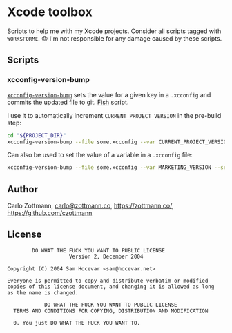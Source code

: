 # Xcode toolbox

Scripts to help me with my Xcode projects.  Consider all scripts tagged with
`WORKSFORME`.  😉  I'm not responsible for any damage caused by these scripts.


## Scripts

### xcconfig-version-bump
[`xcconfig-version-bump`](xcconfig-version-bump) sets the value for a given key
in a `.xcconfig` and commits the updated file to git.
[Fish](https://fishshell.com/) script.

I use it to automatically increment `CURRENT_PROJECT_VERSION` in the pre-build
step:

```bash
cd "${PROJECT_DIR}"
xcconfig-version-bump --file some.xcconfig --var CURRENT_PROJECT_VERSION --bump
```

Can also be used to set the value of a variable in a `.xcconfig` file:

```bash
xcconfig-version-bump --file some.xcconfig --var MARKETING_VERSION --set 1.2.3
```


## Author

Carlo Zottmann, <carlo@zottmann.co>, https://zottmann.co/,
https://github.com/czottmann


## License
```
        DO WHAT THE FUCK YOU WANT TO PUBLIC LICENSE
                    Version 2, December 2004

Copyright (C) 2004 Sam Hocevar <sam@hocevar.net>

Everyone is permitted to copy and distribute verbatim or modified
copies of this license document, and changing it is allowed as long
as the name is changed.

            DO WHAT THE FUCK YOU WANT TO PUBLIC LICENSE
  TERMS AND CONDITIONS FOR COPYING, DISTRIBUTION AND MODIFICATION

  0. You just DO WHAT THE FUCK YOU WANT TO.
```

